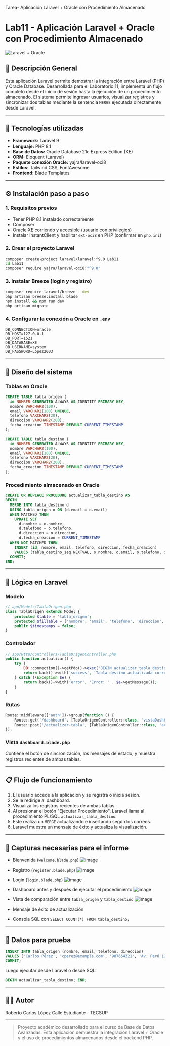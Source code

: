 Tarea- Aplicación Laravel + Oracle con Procedimiento Almacenado
# Lab11 - Aplicación Laravel + Oracle con Procedimiento Almacenado

![Laravel + Oracle](![image](https://github.com/user-attachments/assets/2d7d7f32-cb6e-4b89-8a59-9d99127ea979)
)

## 🚀 Descripción General

Esta aplicación Laravel permite demostrar la integración entre Laravel (PHP) y Oracle Database. Desarrollada para el Laboratorio 11, implementa un flujo completo desde el inicio de sesión hasta la ejecución de un procedimiento almacenado. El sistema permite ingresar usuarios, visualizar registros y sincronizar dos tablas mediante la sentencia `MERGE` ejecutada directamente desde Laravel.

---

## 📂 Tecnologías utilizadas

* **Framework:** Laravel 9
* **Lenguaje:** PHP 8.1
* **Base de Datos:** Oracle Database 21c Express Edition (XE)
* **ORM:** Eloquent (Laravel)
* **Paquete conexión Oracle:** yajra/laravel-oci8
* **Estilos:** Tailwind CSS, FontAwesome
* **Frontend:** Blade Templates

---

## ⚙️ Instalación paso a paso

### 1. Requisitos previos

* Tener PHP 8.1 instalado correctamente
* Composer
* Oracle XE corriendo y accesible (usuario con privilegios)
* Instalar InstantClient y habilitar `ext-oci8` en PHP (confirmar en `php.ini`)

### 2. Crear el proyecto Laravel

```bash
composer create-project laravel/laravel:^9.0 Lab11
cd Lab11
composer require yajra/laravel-oci8:"^9.0"
```

### 3. Instalar Breeze (login y registro)

```bash
composer require laravel/breeze --dev
php artisan breeze:install blade
npm install && npm run dev
php artisan migrate
```

### 4. Configurar la conexión a Oracle en `.env`

```env
DB_CONNECTION=oracle
DB_HOST=127.0.0.1
DB_PORT=1521
DB_DATABASE=XE
DB_USERNAME=system
DB_PASSWORD=Lopez2003
```

---

## 🔧 Diseño del sistema

### Tablas en Oracle

```sql
CREATE TABLE tabla_origen (
  id NUMBER GENERATED ALWAYS AS IDENTITY PRIMARY KEY,
  nombre VARCHAR2(100),
  email VARCHAR2(100) UNIQUE,
  telefono VARCHAR2(20),
  direccion VARCHAR2(200),
  fecha_creacion TIMESTAMP DEFAULT CURRENT_TIMESTAMP
);

CREATE TABLE tabla_destino (
  id NUMBER GENERATED ALWAYS AS IDENTITY PRIMARY KEY,
  nombre VARCHAR2(100),
  email VARCHAR2(100) UNIQUE,
  telefono VARCHAR2(20),
  direccion VARCHAR2(200),
  fecha_creacion TIMESTAMP DEFAULT CURRENT_TIMESTAMP
);
```

### Procedimiento almacenado en Oracle

```sql
CREATE OR REPLACE PROCEDURE actualizar_tabla_destino AS
BEGIN
  MERGE INTO tabla_destino d
  USING tabla_origen o ON (d.email = o.email)
  WHEN MATCHED THEN
    UPDATE SET
      d.nombre = o.nombre,
      d.telefono = o.telefono,
      d.direccion = o.direccion,
      d.fecha_creacion = CURRENT_TIMESTAMP
  WHEN NOT MATCHED THEN
    INSERT (id, nombre, email, telefono, direccion, fecha_creacion)
    VALUES (tabla_destino_seq.NEXTVAL, o.nombre, o.email, o.telefono, o.direccion, CURRENT_TIMESTAMP);
  COMMIT;
END;
```

---

## 🧠 Lógica en Laravel

### Modelo

```php
// app/Models/TablaOrigen.php
class TablaOrigen extends Model {
    protected $table = 'tabla_origen';
    protected $fillable = ['nombre', 'email', 'telefono', 'direccion', 'fecha_creacion'];
    public $timestamps = false;
}
```

### Controlador

```php
// app/Http/Controllers/TablaOrigenController.php
public function actualizar() {
    try {
        DB::connection()->getPdo()->exec("BEGIN actualizar_tabla_destino; END;");
        return back()->with('success', 'Tabla destino actualizada correctamente.');
    } catch (\Exception $e) {
        return back()->with('error', 'Error: ' . $e->getMessage());
    }
}
```

### Rutas

```php
Route::middleware(['auth'])->group(function () {
    Route::get('/dashboard', [TablaOrigenController::class, 'vistaDashboard'])->name('dashboard');
    Route::post('/actualizar-tabla', [TablaOrigenController::class, 'actualizar'])->name('actualizar.tabla');
});
```

### Vista `dashboard.blade.php`

Contiene el botón de sincronización, los mensajes de estado, y muestra registros recientes de ambas tablas.

---

## 📋 Flujo de funcionamiento

1. El usuario accede a la aplicación y se registra o inicia sesión.
2. Se le redirige al dashboard.
3. Visualiza los registros recientes de ambas tablas.
4. Al presionar el botón "Ejecutar Procedimiento", Laravel llama al procedimiento PL/SQL `actualizar_tabla_destino`.
5. Este realiza un `MERGE` actualizando e insertando según los correos.
6. Laravel muestra un mensaje de éxito y actualiza la visualización.

---

## 📸 Capturas necesarias para el informe

* Bienvenida (`welcome.blade.php`)
  ![image](https://github.com/user-attachments/assets/33a1c9e8-13c1-46b1-9511-f7ca437e3a97)

* Registro (`register.blade.php`)
  ![image](https://github.com/user-attachments/assets/494a80ce-aeb6-45fd-9cea-13c655c611e1)

* Login (`login.blade.php`)
    ![image](https://github.com/user-attachments/assets/e5bfb8d4-5938-4e2b-ba95-31cea2a580a1)
* Dashboard antes y después de ejecutar el procedimiento
  ![image](https://github.com/user-attachments/assets/421b99ea-21e6-43b3-9bd6-1968e9e6d1e9)

* Vista de comparación entre `tabla_origen` y `tabla_destino`
  ![image](https://github.com/user-attachments/assets/28183e20-86cc-4ae8-9e48-6ac028ced124)

* Mensaje de éxito de actualización
* Consola SQL con `SELECT COUNT(*) FROM tabla_destino;`

---

## 🧪 Datos para prueba





































```sql
INSERT INTO tabla_origen (nombre, email, telefono, direccion)
VALUES ('Carlos Pérez', 'cperez@example.com', '987654321', 'Av. Perú 123');
COMMIT;
```

Luego ejecutar desde Laravel o desde SQL:

```sql
BEGIN actualizar_tabla_destino; END;
```

---

## 🧑‍💻 Autor

Roberto Carlos López Calle
Estudiante - TECSUP

---

> Proyecto académico desarrollado para el curso de Base de Datos Avanzadas. Esta aplicación demuestra la integración Laravel + Oracle y el uso de procedimientos almacenados desde el backend PHP.
